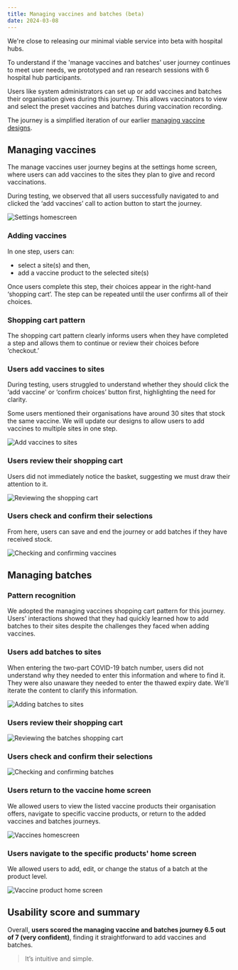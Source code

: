 ```yaml
---
title: Managing vaccines and batches (beta)
date: 2024-03-08
---
```


We're close to releasing our minimal viable service into beta with hospital hubs.

To understand if the 'manage vaccines and batches' user journey continues to meet user needs, we prototyped and ran research sessions with 6 hospital hub participants.

Users like system administrators can set up or add vaccines and batches their organisation gives during this journey. This allows vaccinators to view and select the preset vaccines and batches during vaccination recording.

The journey is a simplified iteration of our earlier [managing vaccine designs](/record-a-vaccination/2023/09/managing-vaccines-beta).

## Managing vaccines

The manage vaccines user journey begins at the settings home screen, where users can add vaccines to the sites they plan to give and record vaccinations.

During testing, we observed that all users successfully navigated to and clicked the ‘add vaccines’ call to action button to start the journey.

![Settings homescreen](wtid6qxrg1qe1ao8t96vo6nvttoc.png)

### Adding vaccines

In one step, users can:

- select a site(s) and then,
- add a vaccine product to the selected site(s)

Once users complete this step, their choices appear in the right-hand ‘shopping cart’. The step can be repeated until the user confirms all of their choices.

### Shopping cart pattern

The shopping cart pattern clearly informs users when they have completed a step and allows them to continue or review their choices before ‘checkout.’

### Users add vaccines to sites

During testing, users struggled to understand whether they should click the ‘add vaccine' or ‘confirm choices’ button first, highlighting the need for clarity.

Some users mentioned their organisations have around 30 sites that stock the same vaccine. We will update our designs to allow users to add vaccines to multiple sites in one step.

![Add vaccines to sites](m16vizwlsgog4msp675bzip2297m.png)

### Users review their shopping cart

Users did not immediately notice the basket, suggesting we must draw their attention to it.

![Reviewing the shopping cart](mcvvlqwb2zkrdauy898uxen409ne.png)

### Users check and confirm their selections

From here, users can save and end the journey or add batches if they have received stock.

![Checking and confirming vaccines](4pj1sl57uzx98nw55jbqv2x7r0fi.png)

## Managing batches

### Pattern recognition

We adopted the managing vaccines shopping cart pattern for this journey. Users' interactions showed that they had quickly learned how to add batches to their sites despite the challenges they faced when adding vaccines.

### Users add batches to sites

When entering the two-part COVID-19 batch number, users did not understand why they needed to enter this information and where to find it. They were also unaware they needed to enter the thawed expiry date. We'll iterate the content to clarify this information.

![Adding batches to sites](nbd16tpu4n5e4d76ou6ida48h2a5.png)

### Users review their shopping cart

![Reviewing the batches shopping cart](12orzcejnwpvwn3gksuhq7qu1sqz.png)

### Users check and confirm their selections

![Checking and confirming batches](ikkg6futvjl9wxaxdh6vbwj3j6mr.png)

### Users return to the vaccine home screen

We allowed users to view the listed vaccine products their organisation offers, navigate to specific vaccine products, or return to the added vaccines and batches journeys.

![Vaccines homescreen](v45uy206vshqs00lghg8t84elvyi.png)

### Users navigate to the specific products' home screen

We allowed users to add, edit, or change the status of a batch at the product level.

![Vaccine product home screen](jfirex9d5ohlz6q9odhgcqtdvlfe.png)

## Usability score and summary

Overall, **users scored the managing vaccine and batches journey 6.5 out of 7 (very confident)**, finding it straightforward to add vaccines and batches.

> It’s intuitive and simple.
